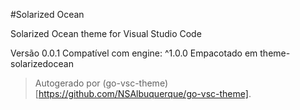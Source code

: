 #Solarized Ocean

Solarized Ocean theme for Visual Studio Code

Versão 0.0.1
Compatível com engine: ^1.0.0
Empacotado em theme-solarizedocean

> Autogerado por (go-vsc-theme)[https://github.com/NSAlbuquerque/go-vsc-theme].